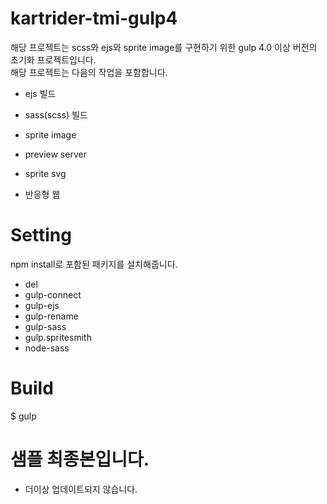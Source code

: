 # kartrider-tmi-gulp4
해당 프로젝트는 scss와 ejs와 sprite image를 구현하기 위한 gulp 4.0 이상 버전의 초기화 프로젝트입니다.  
해당 프로젝트는 다음의 작업을 포함합니다.  
- ejs 빌드
- sass(scss) 빌드
- sprite image
- preview server

- sprite svg 
- 반응형 웹


# Setting
npm install로 포함된 패키지를 설치해줍니다.
- del
- gulp-connect
- gulp-ejs
- gulp-rename
- gulp-sass
- gulp.spritesmith
- node-sass

# Build
$ gulp

# 샘플 최종본입니다.
- 더이상 업데이트되지 않습니다.